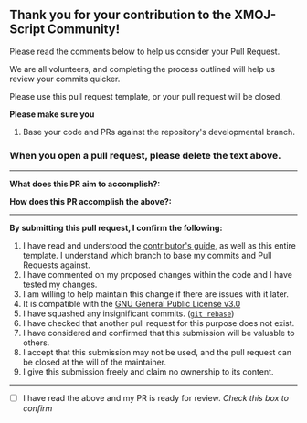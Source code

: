 ## Thank you for your contribution to the XMOJ-Script Community!

Please read the comments below to help us consider your Pull Request.

We are all volunteers, and completing the process outlined will help us review your commits quicker.

Please use this pull request template, or your pull request will be closed.

**Please make sure you**

1. Base your code and PRs against the repository's developmental branch.

### When you open a pull request, please delete the text above.
---

**What does this PR aim to accomplish?:**

<!--- Replace this with a detailed description, screenshots (if necessary), as well as links to any relevant GitHub issues -->

**How does this PR accomplish the above?:**

<!--- Replace this with a detailed description (such as a changelog) and screenshots (if necessary) of the implemented fix -->

---
**By submitting this pull request, I confirm the following:**

1. I have read and understood the [contributor's guide](https://github.com/XMOJ-Script-dev/XMOJ-Script/blob/dev/CONTRIBUTING.md), as well as this entire template. I understand which branch to base my commits and Pull Requests against.
2. I have commented on my proposed changes within the code and I have tested my changes.
3. I am willing to help maintain this change if there are issues with it later.
4. It is compatible with the [GNU General Public License v3.0](https://github.com/XMOJ-Script-dev/XMOJ-Script/blob/dev/LICENSE)
5. I have squashed any insignificant commits. ([`git rebase`](http://gitready.com/advanced/2009/02/10/squashing-commits-with-rebase.html))
6. I have checked that another pull request for this purpose does not exist.
7. I have considered and confirmed that this submission will be valuable to others.
8. I accept that this submission may not be used, and the pull request can be closed at the will of the maintainer.
9. I give this submission freely and claim no ownership to its content.

---
- [ ] I have read the above and my PR is ready for review. *Check this box to confirm*
